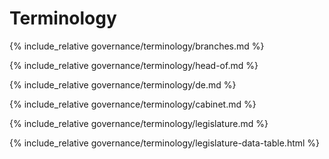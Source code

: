 Terminology
===========

<!-- Branches -->
{% include_relative governance/terminology/branches.md %}

<!-- Head of government/state -->
{% include_relative governance/terminology/head-of.md %}

<!-- de facto/jure -->
{% include_relative governance/terminology/de.md %}

<!-- Cabinet -->
{% include_relative governance/terminology/cabinet.md %}

<!-- Legislature -->
{% include_relative governance/terminology/legislature.md %}

<!-- Legislature table -->
{% include_relative governance/terminology/legislature-data-table.html %}